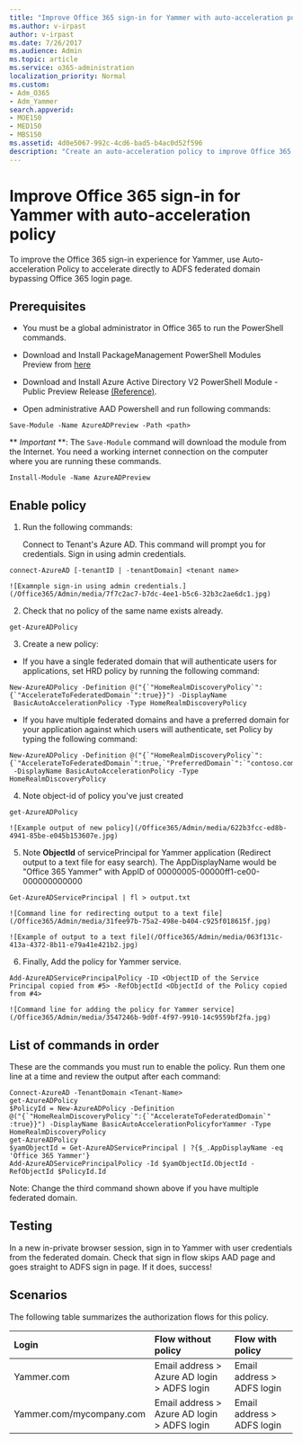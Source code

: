 ```yaml
---
title: "Improve Office 365 sign-in for Yammer with auto-acceleration policy"
ms.author: v-irpast
author: v-irpast
ms.date: 7/26/2017
ms.audience: Admin
ms.topic: article
ms.service: o365-administration
localization_priority: Normal
ms.custom:
- Adm_O365
- Adm_Yammer
search.appverid:
- MOE150
- MED150
- MBS150
ms.assetid: 4d0e5067-992c-4cd6-bad5-b4ac0d52f596
description: "Create an auto-acceleration policy to improve Office 365 sign-in for Yammer."
---
```


# Improve Office 365 sign-in for Yammer with auto-acceleration policy

To improve the Office 365 sign-in experience for Yammer, use Auto-acceleration Policy to accelerate directly to ADFS federated domain bypassing Office 365 login page. 
  
## Prerequisites

- You must be a global administrator in Office 365 to run the PowerShell commands.
    
- Download and Install PackageManagement PowerShell Modules Preview from [here](https://www.microsoft.com/en-us/download/details.aspx?id=49186)
    
- Download and Install Azure Active Directory V2 PowerShell Module - Public Preview Release [(](https://www.powershellgallery.com/packages/AzureADPreview/2.0.0.85)[Reference](https://www.powershellgallery.com/packages/AzureADPreview/2.0.0.85)[)](https://www.powershellgallery.com/packages/AzureADPreview/2.0.0.85).
    
- Open administrative AAD Powershell and run following commands:
    
```
Save-Module -Name AzureADPreview -Path <path>
```

 ** *Important* **: The  `Save-Module` command will download the module from the Internet. You need a working internet connection on the computer where you are running these commands. 
  
```
Install-Module -Name AzureADPreview
```

## Enable policy

1. Run the following commands:
    
    Connect to Tenant's Azure AD. This command will prompt you for credentials. Sign in using admin credentials.
    
  ```
  connect-AzureAD [-tenantID | -tenantDomain] <tenant name>
  ```

    ![Examnple sign-in using admin credentials.](/Office365/Admin/media/7f7c2ac7-b7dc-4ee1-b5c6-32b3c2ae6dc1.jpg)
  
2. Check that no policy of the same name exists already.
    
  ```
  get-AzureADPolicy
  ```

3. Create a new policy:
    
  - If you have a single federated domain that will authenticate users for applications, set HRD policy by running the following command:
    
  ```
  New-AzureADPolicy -Definition @("{`"HomeRealmDiscoveryPolicy`":{`"AccelerateToFederatedDomain`":true}}") -DisplayName
   BasicAutoAccelerationPolicy -Type HomeRealmDiscoveryPolicy
  ```

  - If you have multiple federated domains and have a preferred domain for your application against which users will authenticate, set Policy by typing the following command:
    
  ```
  New-AzureADPolicy -Definition @("{`"HomeRealmDiscoveryPolicy`":{`"AccelerateToFederatedDomain`":true,`"PreferredDomain`":`"contoso.com`"}}")
   -DisplayName BasicAutoAccelerationPolicy -Type HomeRealmDiscoveryPolicy
  ```

4. Note object-id of policy you've just created
    
  ```
  get-AzureADPolicy
  ```

    ![Example output of new policy](/Office365/Admin/media/622b3fcc-ed8b-4941-85be-e045b153607e.jpg)
  
5. Note **ObjectId** of servicePrincipal for Yammer application (Redirect output to a text file for easy search). The AppDisplayName would be "Office 365 Yammer" with AppID of 00000005-00000ff1-ce00-000000000000 
    
  ```
  Get-AzureADServicePrincipal | fl > output.txt
  ```

    ![Command line for redirecting output to a text file](/Office365/Admin/media/31fee97b-75a2-498e-b404-c925f018615f.jpg)
  
    ![Example of output to a text file](/Office365/Admin/media/063f131c-413a-4372-8b11-e79a41e421b2.jpg)
  
6. Finally, Add the policy for Yammer service.
    
  ```
  Add-AzureADServicePrincipalPolicy -ID <ObjectID of the Service Principal copied from #5> -RefObjectId <ObjectId of the Policy copied from #4>
  ```

    ![Command line for adding the policy for Yammer service](/Office365/Admin/media/3547246b-9d0f-4f97-9910-14c9559bf2fa.jpg)
  
## List of commands in order

These are the commands you must run to enable the policy. Run them one line at a time and review the output after each command:
  
```
Connect-AzureAD -TenantDomain <Tenant-Name>
get-AzureADPolicy
$PolicyId = New-AzureADPolicy -Definition
@("{`"HomeRealmDiscoveryPolicy`":{`"AccelerateToFederatedDomain`"
:true}}") -DisplayName BasicAutoAccelerationPolicyforYammer -Type HomeRealmDiscoveryPolicy
get-AzureADPolicy
$yamObjectId = Get-AzureADServicePrincipal | ?{$_.AppDisplayName -eq 'Office 365 Yammer'}
Add-AzureADServicePrincipalPolicy -Id $yamObjectId.ObjectId - RefObjectId $PolicyId.Id
```

Note: Change the third command shown above if you have multiple federated domain.
  
## Testing

In a new in-private browser session, sign in to Yammer with user credentials from the federated domain. Check that sign in flow skips AAD page and goes straight to ADFS sign in page. If it does, success!
  
## Scenarios

The following table summarizes the authorization flows for this policy.
  
|**Login**|**Flow without policy**|**Flow with policy**|
|:-----|:-----|:-----|
|Yammer.com  <br/> |Email address \> Azure AD login \> ADFS login  <br/> |Email address \> ADFS login  <br/> |
|Yammer.com/mycompany.com  <br/> |Email address \> Azure AD login \> ADFS login  <br/> |Email address \> ADFS login  <br/> |
   

